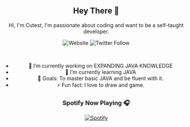 <div align="center">

## Hey There 👋

Hi, I'm Cutest, I'm passionate about coding and want to be a self-taught developer.

![Website](https://img.shields.io/website?down_message=cutest.pro&logo=Celery&style=for-the-badge&up_message=cutest.pro&url=https%3A%2F%2Fcutest.pro)
![Twitter Follow](https://img.shields.io/twitter/follow/cut35t?color=%231DA1F2&logo=Twitter&style=for-the-badge)

<br />

- 🔭 I’m currently working on EXPANDING JAVA KNOWLEDGE
- 🌱 I’m currently learning JAVA
- 🥅 Goals: To master basic JAVA and be fluent with it.
- ⚡ Fun fact: I love to draw and game.


### Spotify Now Playing 🎧

[![Spotify](https://novatorem-three-pi.vercel.app/api/spotify)](https://open.spotify.com/user/214rsd7kfrixpvufxeyapxs3y)

</div>
